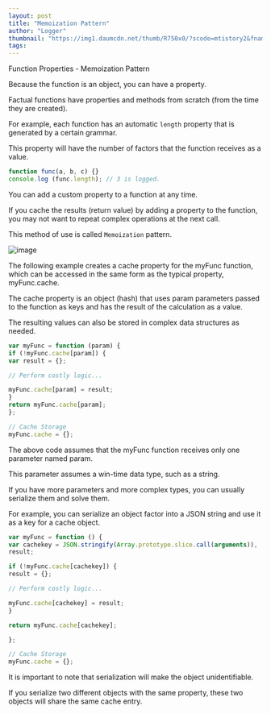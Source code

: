 ```yaml
---
layout: post
title: "Memoization Pattern"
author: "Logger"
thumbnail: "https://img1.daumcdn.net/thumb/R750x0/?scode=mtistory2&fname=https%3A%2F%2Ft1.daumcdn.net%2Fcfile%2Ftistory%2F270AEC3358002DEE26"
tags: 
---
```



Function Properties - Memoization Pattern

Because the function is an object, you can have a property.

Factual functions have properties and methods from scratch (from the time they are created).

For example, each function has an automatic `length` property that is generated by a certain grammar.

This property will have the number of factors that the function receives as a value.

```js
function func(a, b, c) {}
console.log (func.length); // 3 is logged.
```

You can add a custom property to a function at any time.

If you cache the results (return value) by adding a property to the function, you may not want to repeat complex operations at the next call.

This method of use is called `Memoization` pattern.

![image](https://t1.daumcdn.net/cfile/tistory/270AEC3358002DEE26)

The following example creates a cache property for the myFunc function, which can be accessed in the same form as the typical property, myFunc.cache.

The cache property is an object (hash) that uses param parameters passed to the function as keys and has the result of the calculation as a value.

The resulting values can also be stored in complex data structures as needed.

```js
var myFunc = function (param) {
if (!myFunc.cache[param]) {
var result = {};

// Perform costly logic...

myFunc.cache[param] = result;
}
return myFunc.cache[param];
};

// Cache Storage
myFunc.cache = {};
```

The above code assumes that the myFunc function receives only one parameter named param.

This parameter assumes a win-time data type, such as a string.

If you have more parameters and more complex types, you can usually serialize them and solve them.

For example, you can serialize an object factor into a JSON string and use it as a key for a cache object.

```js
var myFunc = function () {
var cachekey = JSON.stringify(Array.prototype.slice.call(arguments)),
result;

if (!myFunc.cache[cachekey]) {
result = {};

// Perform costly logic...

myFunc.cache[cachekey] = result;
}

return myFunc.cache[cachekey];

};

// Cache Storage
myFunc.cache = {};
```

It is important to note that serialization will make the object unidentifiable.

If you serialize two different objects with the same property, these two objects will share the same cache entry.